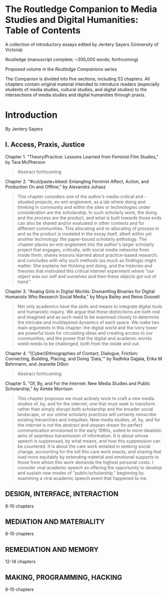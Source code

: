 # The Routledge Companion to Media Studies and Digital Humanities: Table of Contents 

A collection of introductory essays edited by Jentery Sayers (University of Victoria) 

Routledge (manuscript complete; ~300,000 words; forthcoming) 

Proposed volume in the *Routledge Companions* series 

The Companion is divided into five sections, including 53 chapters. All chapters contain original material intended to introduce readers (especially students of media studies, cultural studies, and digital studies) to the intersections of media studies and digital humanities through praxis.  

# Introduction 

By Jentery Sayers 

## I. Access, Praxis, Justice

Chapter 1. "Theory/Practice: Lessons Learned from Feminist Film Studies," by Tara McPherson 

> Abstract forthcoming
  
Chapter 2. "#cut/paste+bleed: Entangling Feminist Affect, Action, and Production On and Offline," by Alexandra Juhasz 

> This chapter considers one of the author’s media-critical and -situated projects, ev-ent-anglement, as a lab where doing and thinking in community and within the sites or technologies under consideration are the scholarship. In such scholarly work, the doing and the process are the product, and what is built towards those ends can also be shared and/or evaluated in other contexts and for different communities. This allocating and re-allocating of process in and as the product is modeled in the essay itself, albeit within yet another technology: the paper-bound scholarly anthology. The chapter places ev-ent-anglement into the author's larger scholarly project that engages, critically, with social media networks from inside them; shares lessons learned about practice-based research; and concludes with why such methods (as much as findings) might matter. She explains her thinking and doing, and the histories and theories that motivated this critical internet experiment where "our object was our self and ourselves and then these objects got out of hand."

Chapter 3. "Analog Girls in Digital Worlds: Dismantling Binaries for Digital Humanists Who Research Social Media," by Moya Bailey and Reina Gossett

> Not only academics have the skills and means to integrate digital tools and humanistic inquiry. We argue that these distinctions are both real and imagined and as such need to be examined closely to determine the intricate and multilayered dynamics of each space. We make two main arguments in this chapter: the digital world and the ivory tower are powerful tools for circulating ideas and creating access to our communities, and the power that the digital and academic worlds wield needs to be challenged, both from the inside and out.

Chapter 4. "(Cyber)Ethnographies of Contact, Dialogue, Friction: Connecting, Building, Placing, and Doing 'Data,'" by Radhika Gajjala, Erika M Behrmann, and Jeanette Dillon

> Abstract forthcoming

Chapter 5. "Of, By, and For the Internet: New Media Studies and Public Scholarship," by Aimée Morrison 

> This chapter proposes we must actively work to craft a new media studies of, by, and for the internet, one that must seek to transform rather than simply disrupt both scholarship and the broader social landscape, or our online scholarly practices will certainly reinscribe existing hierarchies and inequities. New media studies, of, by, and for the internet is not the abstract and utopian dream for perfect communication envisioned in the early 1990s, suited to more idealistic aims of seamless transmission of information. It is about whose speech is suppressed, by what means, and how this suppression can be countered. It is about the care work entailed in seeking social change, accounting for the toll this care work exacts, and sharing that load more equitably by extending material and emotional supports to those from whom this work demands the highest personal costs. I consider viral academic speech as offering the opportunity to develop and sustain new modes of "public/scholarship," beginning by examining a viral academic speech event that happened to me.

## DESIGN, INTERFACE, INTERACTION
8-10 chapters 

## MEDIATION AND MATERIALITY
8-10 chapters 

## REMEDIATION AND MEMORY 
12-14 chapters 

## MAKING, PROGRAMMING, HACKING 
8-10 chapters 
